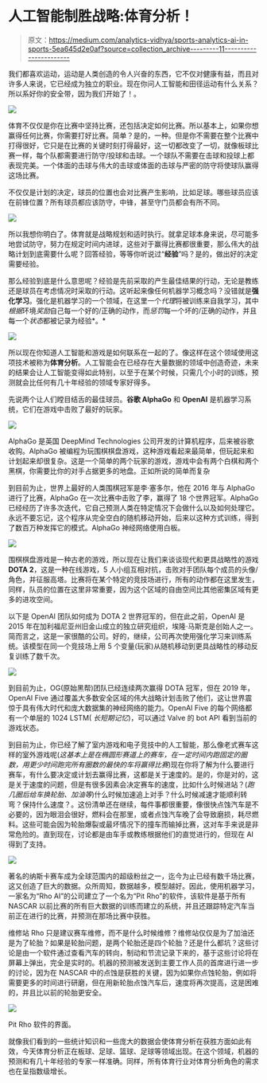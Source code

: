 # 人工智能制胜战略:体育分析！

> 原文：<https://medium.com/analytics-vidhya/sports-analytics-ai-in-sports-5ea645d2e0af?source=collection_archive---------11----------------------->

我们都喜欢运动，运动是人类创造的令人兴奋的东西，它不仅对健康有益，而且对许多人来说，它已经成为独立的职业。现在你问人工智能和田径运动有什么关系？所以系好你的安全带，因为我们开始了！。

![](img/f984f87a35e19995fed95bdf2b59b142.png)

体育不仅仅是你在比赛中坚持比赛，还包括决定如何比赛。所以基本上，如果你想赢得任何比赛，你需要打好比赛。简单？是的，一种。但是你不需要在整个比赛中打得很好，它只是在比赛的关键时刻打得最好，这一切都改变了一切，就像板球比赛一样，每个队都需要进行防守/投球和击球。一个球队不需要在击球和投球上都表现完美。一个体面的击球与伟大的击球或体面的击球与严密的防守将使球队赢得这场比赛。

不仅仅是计划的决定，球员的位置也会对比赛产生影响，比如足球。哪些球员应该在前锋位置？所有球员都应该防守，中锋，甚至守门员都会有所不同。

![](img/124a7bc241cece99945bdeb59610eaff.png)

所以我想你明白了。体育就是战略规划和适时执行。就拿足球本身来说，尽可能多地尝试防守，努力在规定时间内进球，这些对于赢得比赛都很重要，那么伟大的战略计划到底需要什么呢？回答经验，等等你听说过“**经验**”吗？是的，做出好的决定需要经验。

那么经验到底是什么意思呢？经验是先前采取的产生最佳结果的行动，无论是教练还是球员在考虑情况时采取的行动。这听起来像任何机器学习概念吗？没错就是**强化学习**。强化是机器学习的一个领域，在这里一个*代理*将被训练来自我学习，其中*根据*环境*奖励*自己每一个好的/正确的动作，而*惩罚*每一个坏的/正确的动作，并且每一个*状态*都被记录为经验*。*

![](img/96a619b870950f57637fe348e1a5784e.png)

所以现在你知道人工智能和游戏是如何联系在一起的了。像这样在这个领域使用这项技术被称为**体育分析**。人工智能会在已经存在大量数据的领域中创造奇迹，未来的结果会让人工智能变得如此特别，以至于在某个时候，只需几个小时的训练，预测就会比任何有几十年经验的领域专家好得多。

先说两个让人们瞠目结舌的最佳球员。**谷歌 AlphaGo** 和 **OpenAI** 是机器学习系统，它们在游戏中击败了最好的玩家。

![](img/6c06aa31d0e2c615292430632092587a.png)

AlphaGo 是英国 DeepMind Technologies 公司开发的计算机程序，后来被谷歌收购。AlphaGo 被编程为玩围棋棋盘游戏，这种游戏看起来最简单，但玩起来和计划起来却很复杂。这是一个简单的两个玩家的游戏，游戏中会有两个白棋和两个黑棋，你需要比你的对手占据更多的地盘。正如所说的简单而复杂

到目前为止，世界上最好的人类围棋冠军是李·塞多尔，他在 2016 年与 AlphaGo 进行了比赛，AlphaGo 在一次比赛中击败了李，赢得了 18 个世界冠军。AlphaGo 已经经历了许多次迭代，它自己预测人类在特定情况下会做什么以及如何处理它。永远不要忘记，这个程序从完全空白的随机移动开始，后来以这种方式训练，得到了数百万种发挥它的模式。AlphaGo 神经网络使用白板。

![](img/2618142e05c203f2f6cbd0dc235af95b.png)

围棋棋盘游戏是一种古老的游戏，所以现在让我们来谈谈现代和更具战略性的游戏**DOTA 2**，这是一种在线游戏，5 人小组互相对抗，击败对手团队每个成员的头像/角色，并征服高塔。比赛将在某个特定的竞技场进行，所有的动作都在这里发生，同样，队员的位置在这里非常重要，因为这个区域的自由空间比其他密集区域有更多的进攻空间。

以下是 OpenAI 团队如何成为 DOTA 2 世界冠军的，但在此之前，OpenAI 是 2015 年在加利福尼亚州旧金山成立的独立研究组织，埃隆·马斯克是创始人之一。简而言之，这是一家很酷的公司。好的，继续，公司再次使用强化学习来训练系统。该模型在同一个竞技场上用 5 个变量(玩家)从随机移动到更具战略性的移动反复训练了数千次。

![](img/0b3997b32ee54a77b4ece3f72977480a.png)

到目前为止，OG(原始黑帮)团队已经连续两次赢得 DOTA 冠军，但在 2019 年，OpenAI Five 通过覆盖大多数安全区域的伟大战略计划击败了他们，这让世界震惊于具有伟大时代和庞大数据集的神经网络的能力。OpenAI Five 的每个网络都有一个单层的 1024 LSTM( *长短期记忆*)，可以通过 Valve 的 bot API 看到当前的游戏状态。

到目前为止，你已经了解了室内游戏和电子竞技中的人工智能，那么像老式赛车这样的室外游戏呢(*这基本上是在椭圆形赛道上的赛车，在一定时间内跑固定的圈数，用更少时间跑完所有圈数的最快的车将赢得比赛*)现在你将了解为什么要进行赛车，有什么要决定或计划去赢得比赛，这都是关于速度的。是的，你是对的，这是关于速度的问题，但是有很多因素会决定赛车的速度，比如什么时候进站？(*跑几圈后给车换轮胎、加油等*)什么时候加速追上对手？什么时候减速才能顺利转弯？保持什么速度？。这份清单还在继续，每件事都很重要，像很快点蚀汽车是不必要的，因为眼泪会很好，燃料会在那里，或者点蚀汽车晚了会导致磨损，耗尽燃料。这些可能会因为轮胎爆裂或最坏情况下的撞车而输掉比赛，这对车手来说是非常危险的。直到现在，讨论都是由车手或教练根据他们的直觉进行的，但现在 AI 得到了支持。

![](img/58154b32cac57392f5fca84f5f4e4ef6.png)

著名的纳斯卡赛车成为全球范围内的超级粉丝之一，迄今为止已经有数千场比赛，这又创造了巨大的数据。众所周知，数据越多，模型越好。因此，使用机器学习，一家名为“Rho AI”的公司建立了一个名为“Pit Rho”的软件，该软件是基于所有 NASCAR 以前比赛的所有巨大数据的训练而建立的系统，并且还跟踪特定汽车当前正在进行的比赛，并预测在那场比赛中获胜。

维修站 Rho 只是建议赛车维修，而不是什么时候维修？维修站仅仅是为了加油还是为了轮胎？如果是轮胎问题，是两个轮胎还是四个轮胎？还是什么都坑？这些讨论是由一个软件通过查看汽车的转向，制动和节流记录下来的，基于这些讨论将在屏幕上弹出，完全是实时的。机器的预测被发送到主要工作人员的首席进行进一步的讨论，因为在 NASCAR 中的点蚀是获胜的关键，因为如果你点蚀轮胎，例如将需要更多的时间进行研磨，但在用新轮胎点蚀汽车后，速度将再次提高，这是困难的，并且比以前的轮胎更安全。

![](img/436061b7136f601ebece24d68cb8057a.png)

Pit Rho 软件的界面。

就像我们看到的一些统计知识和一些庞大的数据会使体育分析在获胜方面如此有效，今天体育分析正在板球、足球、篮球、足球等领域出现。在这个领域，机器的预测和有几十年经验的专家一样准确。同样，所有体育行业对体育分析角色的需求也在呈指数级增长。